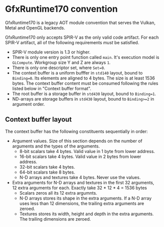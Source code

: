 # GfxRuntime170 convention

GfxRuntime170 is a legacy AOT module convention that serves the Vulkan, Metal and OpenGL backends.

GfxRuntime170 only accepts SPIR-V as the only valid code artifact. For each SPIR-V artifact, all of the following requirements *must* be satisfied.

- SPIR-V module version is 1.3 or higher.
- There is only one entry point function called `main`. It's execution model is `GLCompute`. Workgroup size Y and Z are always `1`.
- There is only one descriptor set, where `Set=0`.
- The context buffer is a uniform bufffer in `std140` layout, bound to `Binding=0`. Its elements are aligned to 4 bytes. The size is at least 1536 bytes. The context buffer content must be consumed following the rules listed below in "Context buffer format".
- The root buffer is a storage buffer in `std430` layout, bound to `Binding=1`.
- ND-arrays are storage buffers in `std430` layout, bound to `Binding>=2` in argument order.

## Context buffer layout

The context buffer has the following constituents sequentially in order:

- Argument values. Size of this section depends on the number of arguments and the types of the arguments.
  - 8-bit scalars take 4 bytes. Valid value in 1 byte from lower address.
  - 16-bit scalars take 4 bytes. Valid value in 2 bytes from lower address.
  - 32-bit scalars take 4 bytes.
  - 64-bit scalars take 8 bytes.
  - N-D arrays and textures take 4 bytes. Never use the values.
- Extra arguments for N-D arrays and textures in the first 32 arguments, 12 extra arguments for each. Exactly take 32 * 12 * 4 = 1536 bytes
  - Scalars zeros all its 12 extra argumnts.
  - N-D arrays stores its shape in the extra arguments. If a N-D array uses less than 12 dimensions, the trailing extra arguments are zeroed.
  - Textures stores its width, height and depth in the extra arguments. The trailing dimensions are zeroed.
